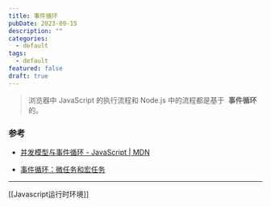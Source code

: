 ```yaml
---
title: 事件循环
pubDate: 2023-09-15
description: ""
categories:
  - default
tags:
  - default
featured: false
draft: true
---
```


> 浏览器中 JavaScript 的执行流程和 Node.js 中的流程都是基于  **事件循环**  的。

### 参考

- [并发模型与事件循环 - JavaScript | MDN](https://developer.mozilla.org/zh-CN/docs/Web/JavaScript/Event_loop)

- [事件循环：微任务和宏任务](https://zh.javascript.info/event-loop)

---

[[Javascript运行时环境]]
